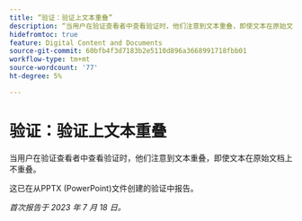 ```yaml
---
title: “验证：验证上文本重叠”
description: “当用户在验证查看者中查看验证时，他们注意到文本重叠，即使文本在原始文档上不重叠。 ”
hidefromtoc: true
feature: Digital Content and Documents
source-git-commit: 60bfb4f3d7183b2e5110d896a3668991718fbb01
workflow-type: tm+mt
source-wordcount: '77'
ht-degree: 5%

---
```



# 验证：验证上文本重叠

当用户在验证查看者中查看验证时，他们注意到文本重叠，即使文本在原始文档上不重叠。

这已在从PPTX (PowerPoint)文件创建的验证中报告。

_首次报告于 2023 年 7 月 18 日。_

